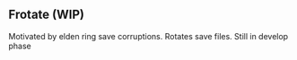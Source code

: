 Frotate (WIP)
---

Motivated by elden ring save corruptions. Rotates save files. 
Still in develop phase